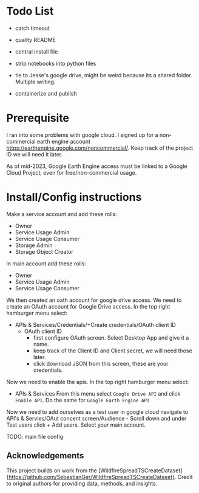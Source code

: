  # Todo List

- catch timeout

- quality README

- central install file

- strip notebooks into python files

- tie to Jesse's google drive, might be weird because its a shared folder. Multiple writing.

- containerize and publish

# Prerequisite

 I ran into some problems with google cloud. I signed up for a non-commercial earth engine account
 https://earthengine.google.com/noncommercial/.
 Keep track of the project ID we will need it later.

 As of mid-2023, Google Earth Engine access must be linked to a Google Cloud Project, even for
 free/non-commercial usage.

 # Install/Config instructions

 Make a service account and add these rolls:
 - Owner
 - Service Usage Admin
 - Service Usage Consumer
 - Storage Admin
 - Storage Object Creator

 In main account add these rolls:
 - Owner
 - Service Usage Admin
 - Service Usage Consumer

 We then created an oath account for google drive access.
We need to create an OAuth account for Google Drive access. In the top right hamburger menu select:

 - APIs & Services/Credentials/+Create credentials/OAuth client ID
	- OAuth client ID
		- first configure OAuth screen. Select Desktop App and give it a name.
		- keep track of the Client ID and Client secret, we will need those later.
		- click download JSON from this screen, these are your credentials.

Now we need to enable the apis. In the top right hamburger menu select:

- APIs & Services
From this menu select `Google Drive API` and click `Enable API`. Do the same for `Google Earth Engine API`

 Now we need to add ourselves as a test user
 in google cloud navigate to API's & Servies/OAut concent screen/Audience
	- Scroll down and under Test users click + Add users. Select your main account.


TODO: main file config

## Acknowledgements

This project builds on work from the [WildfireSpreadTSCreateDataset]{https://github.com/SebastianGer/WildfireSpreadTSCreateDataset}. Credit to original authors for providing data, methods,
and insights.

